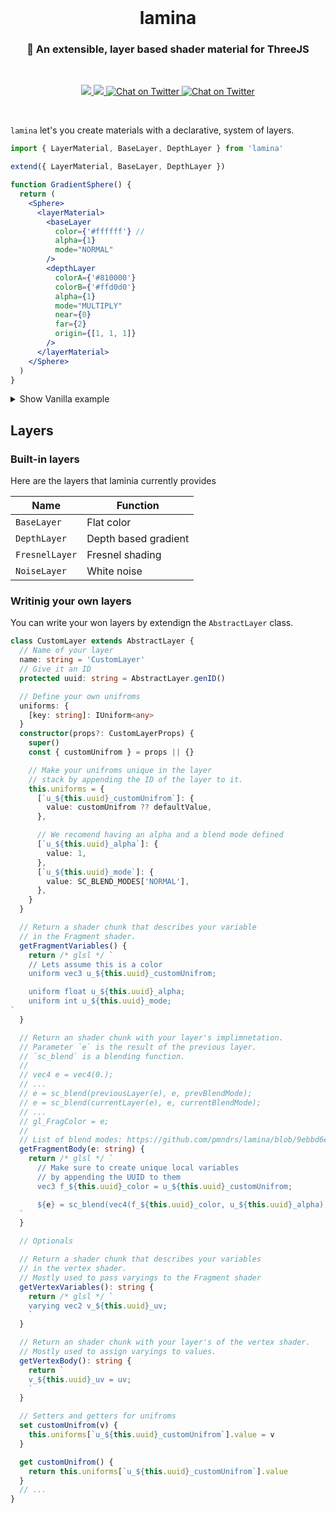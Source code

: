 <br />

<h1 align="center">lamina</h1>
<h3 align="center">🍰 An extensible, layer based shader material for ThreeJS</h3>

<br>

<p align="center">
  <a href="https://www.npmjs.com/package/lamina" target="_blank">
    <img src="https://img.shields.io/npm/v/lamina.svg?style=flat&colorA=000000&colorB=000000" />
  </a>
  <a href="https://www.npmjs.com/package/lamina" target="_blank">
    <img src="https://img.shields.io/npm/dm/lamina.svg?style=flat&colorA=000000&colorB=000000" />
  </a>
  <a href="https://twitter.com/pmndrs" target="_blank">
    <img src="https://img.shields.io/twitter/follow/pmndrs?label=%40pmndrs&style=flat&colorA=000000&colorB=000000&logo=twitter&logoColor=000000" alt="Chat on Twitter">
  </a>
  <a href="https://discord.gg/ZZjjNvJ" target="_blank">
    <img src="https://img.shields.io/discord/740090768164651008?style=flat&colorA=000000&colorB=000000&label=discord&logo=discord&logoColor=000000" alt="Chat on Twitter">
  </a>
</p>

<br />

`lamina` let's you create materials with a declarative, system of layers.

```jsx
import { LayerMaterial, BaseLayer, DepthLayer } from 'lamina'

extend({ LayerMaterial, BaseLayer, DepthLayer })

function GradientSphere() {
  return (
    <Sphere>
      <layerMaterial>
        <baseLayer
          color={'#ffffff'} //
          alpha={1}
          mode="NORMAL"
        />
        <depthLayer
          colorA={'#810000'}
          colorB={'#ffd0d0'}
          alpha={1}
          mode="MULTIPLY"
          near={0}
          far={2}
          origin={[1, 1, 1]}
        />
      </layerMaterial>
    </Sphere>
  )
}
```

<details>
  <summary>Show Vanilla example</summary>

Lamina can be used with vanilla Three.js. Each layer is just a class.

```js
import { LayerMaterial, BaseLayer, DepthLayer } from 'lamina'

const geometry = new THREE.SphereGeometry(1, 128, 64)
const material = new LayerMaterial({
  layers: [
    new BaseLayer({
      color: '#d9d9d9', //
      alpha: 1,
      mode: 'NORMAL',
    }),
    new DepthLayer({
      colorA: '#002f4b',
      colorB: '#f2fdff',
      alpha: 1,
      mode: 'MULTIPLY',
      near: 0,
      far: 2,
      origin: [1, 1, 1],
    }),
  ],
})

const mesh = new THREE.Mesh(geometry, material)
```

</details>

## Layers

### Built-in layers

Here are the layers that laminia currently provides

| Name           | Function             |
| -------------- | -------------------- |
| `BaseLayer`    | Flat color           |
| `DepthLayer`   | Depth based gradient |
| `FresnelLayer` | Fresnel shading      |
| `NoiseLayer`   | White noise          |

### Writinig your own layers

You can write your won layers by extendign the `AbstractLayer` class.

```ts
class CustomLayer extends AbstractLayer {
  // Name of your layer
  name: string = 'CustomLayer'
  // Give it an ID
  protected uuid: string = AbstractLayer.genID()

  // Define your own unifroms
  uniforms: {
    [key: string]: IUniform<any>
  }
  constructor(props?: CustomLayerProps) {
    super()
    const { customUnifrom } = props || {}

    // Make your unifroms unique in the layer
    // stack by appending the ID of the layer to it.
    this.uniforms = {
      [`u_${this.uuid}_customUnifrom`]: {
        value: customUnifrom ?? defaultValue,
      },

      // We recomend having an alpha and a blend mode defined
      [`u_${this.uuid}_alpha`]: {
        value: 1,
      },
      [`u_${this.uuid}_mode`]: {
        value: SC_BLEND_MODES['NORMAL'],
      },
    }
  }

  // Return a shader chunk that describes your variable
  // in the Fragment shader.
  getFragmentVariables() {
    return /* glsl */ `    
    // Lets assume this is a color
    uniform vec3 u_${this.uuid}_customUnifrom;

    uniform float u_${this.uuid}_alpha;
    uniform int u_${this.uuid}_mode;
`
  }

  // Return an shader chunk with your layer's implimnetation.
  // Parameter `e` is the result of the previous layer.
  // `sc_blend` is a blending function.
  //
  // vec4 e = vec4(0.);
  // ...
  // e = sc_blend(previousLayer(e), e, prevBlendMode);
  // e = sc_blend(currentLayer(e), e, currentBlendMode);
  // ...
  // gl_FragColor = e;
  //
  // List of blend modes: https://github.com/pmndrs/lamina/blob/9ebbd6ece31a1e8313c6a2f316a7d591e978437f/src/types.ts#L3
  getFragmentBody(e: string) {
    return /* glsl */ `    
      // Make sure to create unique local variables
      // by appending the UUID to them
      vec3 f_${this.uuid}_color = u_${this.uuid}_customUnifrom;

      ${e} = sc_blend(vec4(f_${this.uuid}_color, u_${this.uuid}_alpha), ${e}, u_${this.uuid}_mode );
  `
  }

  // Optionals

  // Return a shader chunk that describes your variables
  // in the vertex shader.
  // Mostly used to pass varyings to the Fragment shader
  getVertexVariables(): string {
    return /* glsl */ `
    varying vec2 v_${this.uuid}_uv;
    `
  }

  // Return an shader chunk with your layer's of the vertex shader.
  // Mostly used to assign varyings to values.
  getVertexBody(): string {
    return `
    v_${this.uuid}_uv = uv;
    `
  }

  // Setters and getters for unifroms
  set customUnifrom(v) {
    this.uniforms[`u_${this.uuid}_customUnifrom`].value = v
  }

  get customUnifrom() {
    return this.uniforms[`u_${this.uuid}_customUnifrom`].value
  }
  // ...
}
```

